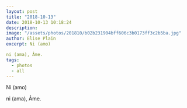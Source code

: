 ```yaml
---
layout: post
title: "2018-10-13"
date: 2018-10-13 10:18:24
description: 
image: "/assets/photos/201810/b02b231904bff606c3b0173ff3c2b5ba.jpg"
author: Elise Plain
excerpt: Ni (amo)

ni (ama), Âme.
tags: 
  - photos
  - all
---
```


Ni (amo)

ni (ama), Âme.
<p></p>
